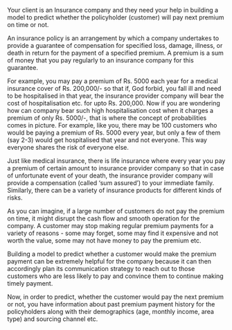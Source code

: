 Your client is an Insurance company and they need your help in building a model to predict whether the policyholder (customer) will pay next premium on time or not.

An insurance policy is an arrangement by which a company undertakes to provide a guarantee of compensation for specified loss, damage, illness, or death in return for the payment of a specified premium. A premium is a sum of money that you pay regularly to an insurance company for this guarantee.

For example, you may pay a premium of Rs. 5000 each year for a medical insurance cover of Rs. 200,000/- so that if, God forbid, you fall ill and need to be hospitalised in that year, the insurance provider company will bear the cost of hospitalisation etc. for upto Rs. 200,000. Now if you are wondering how can company bear such high hospitalisation cost when it charges a premium of only Rs. 5000/-, that is where the concept of probabilities comes in picture. For example, like you, there may be 100 customers who would be paying a premium of Rs. 5000 every year, but only a few of them (say 2-3) would get hospitalised that year and not everyone. This way everyone shares the risk of everyone else.

Just like medical insurance, there is life insurance where every year you pay a premium of certain amount to insurance provider company so that in case of unfortunate event of your death, the insurance provider company will provide a compensation (called ‘sum assured’) to your immediate family. Similarly, there can be a variety of insurance products for different kinds of risks.

As you can imagine, if a large number of customers do not pay the premium on time, it might disrupt the cash flow and smooth operation for the company. A customer may stop making regular premium payments for a variety of reasons - some may forget, some may find it expensive and not worth the value, some may not have money to pay the premium etc.

Building a model to predict whether a customer would make the premium payment can be extremely helpful for the company because it can then accordingly plan its communication strategy to reach out to those customers who are less likely to pay and convince them to continue making timely payment.

Now, in order to predict, whether the customer would pay the next premium or not, you have information about past premium payment history for the policyholders along with their demographics (age, monthly income, area type) and sourcing channel etc.
